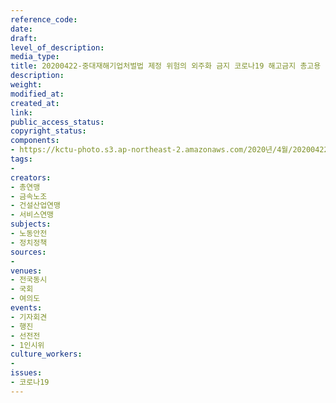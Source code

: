 ```yaml
---
reference_code: 
date: 
draft: 
level_of_description: 
media_type: 
title: 20200422-중대재해기업처벌법 제정 위험의 외주화 금지 코로나19 해고금지 총고용 보장 촉구 4.22 민주노총 전국 공동행동
description: 
weight: 
modified_at: 
created_at: 
link: 
public_access_status: 
copyright_status: 
components:
- https://kctu-photo.s3.ap-northeast-2.amazonaws.com/2020년/4월/20200422-중대재해기업처벌법+제정+위험의+외주화+금지+코로나19+해고금지+총고용+보장+촉구+4.22+민주노총+전국+공동행동/_CTU6674.jpg
tags:
- 
creators:
- 총연맹
- 금속노조
- 건설산업연맹
- 서비스연맹
subjects:
- 노동안전
- 정치정책
sources:
- 
venues:
- 전국동시
- 국회
- 여의도
events:
- 기자회견
- 행진
- 선전전
- 1인시위
culture_workers:
- 
issues:
- 코로나19
---
```

